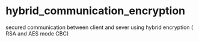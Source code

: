 # hybrid_communication_encryption
secured communication between client and sever using hybrid encryption ( RSA and AES mode CBC)
